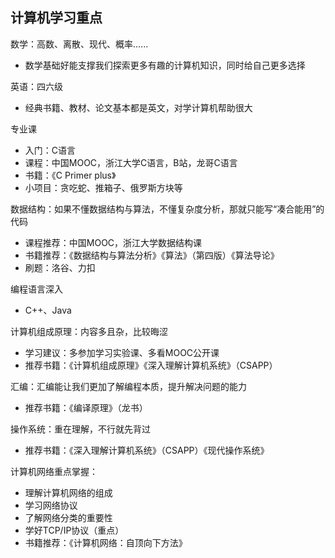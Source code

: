 ## 计算机学习重点

数学：高数、离散、现代、概率......

- 数学基础好能支撑我们探索更多有趣的计算机知识，同时给自己更多选择

英语：四六级

- 经典书籍、教材、论文基本都是英文，对学计算机帮助很大

专业课

- 入门：C语言
- 课程：中国MOOC，浙江大学C语言，B站，龙哥C语言
- 书籍：《C Primer plus》
- 小项目：贪吃蛇、推箱子、俄罗斯方块等

数据结构：如果不懂数据结构与算法，不懂复杂度分析，那就只能写“凑合能用”的代码

- 课程推荐：中国MOOC，浙江大学数据结构课
- 书籍推荐：《数据结构与算法分析》《算法》（第四版）《算法导论》
- 刷题：洛谷、力扣

编程语言深入

- C++、Java

计算机组成原理：内容多且杂，比较晦涩

- 学习建议：多参加学习实验课、多看MOOC公开课
- 推荐书籍：《计算机组成原理》《深入理解计算机系统》（CSAPP）

汇编：汇编能让我们更加了解编程本质，提升解决问题的能力

- 推荐书籍：《编译原理》（龙书）

操作系统：重在理解，不行就先背过

- 推荐书籍：《深入理解计算机系统》（CSAPP）《现代操作系统》

计算机网络重点掌握：

- 理解计算机网络的组成
- 学习网络协议
- 了解网络分类的重要性
- 学好TCP/IP协议（重点）
- 书籍推荐：《计算机网络：自顶向下方法》